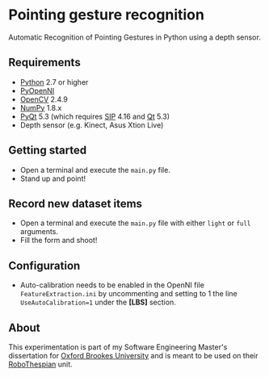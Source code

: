# Pointing gesture recognition #

Automatic Recognition of Pointing Gestures in Python using a depth sensor.

## Requirements ##
- [Python](https://www.python.org) 2.7 or higher
- [PyOpenNI](https://github.com/jmendeth/PyOpenNI)
- [OpenCV](http://opencv.org) 2.4.9
- [NumPy](http://www.numpy.org) 1.8.x
- [PyQt](http://www.riverbankcomputing.co.uk/software/pyqt/download5) 5.3 (which requires [SIP](http://www.riverbankcomputing.co.uk/software/sip/download) 4.16 and [Qt](http://qt-project.org/downloads) 5.3)
- Depth sensor (e.g. Kinect, Asus Xtion Live)

## Getting started ##
- Open a terminal and execute the `main.py` file.
- Stand up and point!

## Record new dataset items ##
- Open a terminal and execute the `main.py` file with either `light` or `full` arguments.
- Fill the form and shoot!

## Configuration ##
- Auto-calibration needs to be enabled in the OpenNI file `FeatureExtraction.ini` by uncommenting and setting to 1 the line `UseAutoCalibration=1` under the **[LBS]** section.

## About ##
This experimentation is part of my Software Engineering Master's dissertation for [Oxford Brookes University](http://brookes.ac.uk) and is meant to be used on their [RoboThespian](https://www.engineeredarts.co.uk) unit.